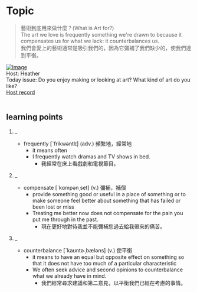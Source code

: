 # Topic

> 藝術到底用來做什麼？(What is Art for?) <br>
> The art we love is frequently something we're drawn to because it compensates us for what we lack: it counterbalances us. <br>
> 我們會愛上的藝術通常是吸引我們的，因為它彌補了我們缺少的，使我們達到平衡。 <br>

[![Image](https://cdn.voicetube.com/assets/thumbnails/sn0bDD4gXrE.jpg)](https://www.youtube.com/embed/sn0bDD4gXrE?rel=0&showinfo=0&cc_load_policy=0&controls=1&autoplay=1&iv_load_policy=3&playsinline=1&wmode=transparent&start=157&end=165&enablejsapi=1&origin=https://tw.voicetube.com&widgetid=1)<br>
Host: Heather
<br>Today issue: Do you enjoy making or looking at art? What kind of art do you like?
<br>
[Host record](https://cdn.voicetube.com/tmp/everyday_records/heather_vt_39303/3445.mp3)
<br><br>
## learning points
1. _
	* frequently [ˋfrikwəntlɪ] (adv.) 頻繁地，經常地
		- it means often
		- I frequently watch dramas and TV shows in bed.
			+ 我經常在床上看戲劇和電視節目。

2. _
	* compensate [ˋkɑmpən͵set] (v.) 彌補，補償
		- provide something good or useful in a place of something or to make someone feel better about something that has failed or been lost or miss
		- Treating me better now does not compensate for the pain you put me through in the past.
			+ 現在更好地對待我並不能彌補您過去給我帶來的痛苦。

3. _
	* counterbalance [ˋkaʊntɚ͵bæləns] (v.) 使平衡
		- it means to have an equal but opposite effect on something so that it does not have too much of a particular characteristic
		- We often seek advice and second opinions to counterbalance what we already have in mind.
			+ 我們經常尋求建議和第二意見，以平衡我們已經在考慮的事情。
